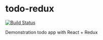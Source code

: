 # todo-redux

[![Build Status](https://travis-ci.org/hckhanh/todo-redux.svg?branch=master)](https://travis-ci.org/hckhanh/todo-redux)

Demonstration todo app with React + Redux
